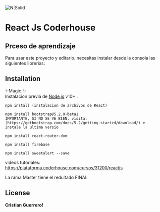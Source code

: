 <p class="has-line-data" data-line-start="2" data-line-end="3"><img src="https://acceso.canalizados.com/wp-content/uploads/2021/08/logo_coderhouse_2_bmqbet-e1628261723128.png" alt="N|Solid"></p>
<h1 class="code-line" data-line-start=3 data-line-end=4 ><a id="React_Js_Coderhouse_3"></a>React Js Coderhouse</h1>
<h2 class="code-line" data-line-start=4 data-line-end=5 ><a id="Prceso_de_aprendizaje_4"></a>Prceso de aprendizaje</h2>
<p class="has-line-data" data-line-start="7" data-line-end="8">Para usar este proyecto y editarlo. necesitas instalar desde la consola las siguientes librerias:</p>
<h2 class="code-line" data-line-start=10 data-line-end=11 ><a id="Installation_10"></a>Installation</h2>
<p class="has-line-data" data-line-start="11" data-line-end="13">✨Magic ✨<br>
Instalacion previa de <a href="https://nodejs.org/">Node.js</a> v10+ .</p>
<pre><code class="has-line-data" data-line-start="15" data-line-end="17" class="language-sh">npm install (instalacion de archivos de React)
</code></pre>
<pre><code class="has-line-data" data-line-start="19" data-line-end="22" class="language-sh">npm install bootstrap@<span class="hljs-number">5.2</span>.<span class="hljs-number">0</span>-beta1  
IMPORTANTE, SI NO SE VE BIEN. visita: (https://getbootstrap.com/docs/<span class="hljs-number">5.2</span>/getting-started/download/) e instale la ultima versio
</code></pre>
<pre><code class="has-line-data" data-line-start="24" data-line-end="26" class="language-sh">npm install react-router-dom
</code></pre>
<pre><code class="has-line-data" data-line-start="28" data-line-end="30" class="language-sh">npm install firebase
</code></pre>
<pre><code class="has-line-data" data-line-start="32" data-line-end="34" class="language-sh">npm install sweetalert --save
</code></pre>
<p class="has-line-data" data-line-start="35" data-line-end="37">videos tutoriales:<br>
<a href="https://plataforma.coderhouse.com/cursos/31200/reactjs">https://plataforma.coderhouse.com/cursos/31200/reactjs</a></p>
<p class="has-line-data" data-line-start="38" data-line-end="39">La rama Master tiene el redultado FINAL</p>
<h2 class="code-line" data-line-start=42 data-line-end=43 ><a id="License_42"></a>License</h2>
<p class="has-line-data" data-line-start="46" data-line-end="47"><strong>Cristian Guerrero!</strong></p>
